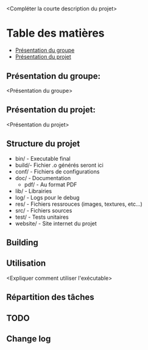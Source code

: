 # <Trouver un nom de projet>
<Compléter la courte description du projet>

# Table des matières
* [Présentation du groupe](#présentation-du-groupe-)
* [Présentation du projet](#présentation-du-projet-)

## Présentation du groupe: <Nom du groupe>
<Présentation du groupe>

## Présentation du projet: <Nom du projet>
<Présentation du projet>

## Structure du projet
* bin/	-	Executable final
* build/-	Fichier .o générés seront ici
* conf/	-	Fichiers de configurations
* doc/	-	Documentation
	* pdf/	-	Au format PDF
* lib/	-	Librairies
* log/	-	Logs pour le debug
* res/	-	Fichiers ressrouces (images, textures, etc...)
* src/	-	Fichiers sources
* test/	-	Tests unitaires
* website/	-	Site internet du projet

## Building
<Expliquer comment build le projet>

## Utilisation
<Expliquer comment utiliser l'exécutable>

## Répartition des tâches

## TODO

## Change log